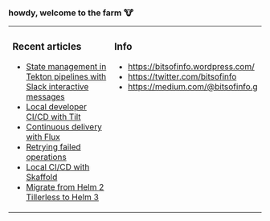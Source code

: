 ### howdy, welcome to the farm :cow:

<table><tr><td valign="top" width="60%">

### Recent articles
<!-- BLOGPOSTS:START -->
- [State management in Tekton pipelines with Slack interactive messages](https://bitsofinfo.wordpress.com/2020/08/13/tekton-pipelines-cicd-slack-triggers-state/)
- [Local developer CI/CD with Tilt](https://bitsofinfo.wordpress.com/2020/06/01/local-ci-cd-kubernetes-tilt/)
- [Continuous delivery with Flux](https://bitsofinfo.wordpress.com/2020/05/22/continuous-delivery-with-flux/)
- [Retrying failed operations](https://bitsofinfo.wordpress.com/2020/04/07/retrying-failed-operations/)
- [Local CI/CD with Skaffold](https://bitsofinfo.wordpress.com/2020/03/12/local-cicd-skaffold/)
- [Migrate from Helm 2 Tillerless to Helm 3](https://bitsofinfo.wordpress.com/2020/03/10/migrate-from-helm-2-tillerless-to-helm-3/)
<!-- BLOGPOSTS:END -->
</td><td valign="top">

### Info 
* https://bitsofinfo.wordpress.com/
* https://twitter.com/bitsofinfo
* https://medium.com/@bitsofinfo.g
</td></tr></table>


